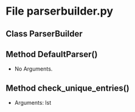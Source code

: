 # File parserbuilder.py

## Class ParserBuilder

## Method DefaultParser()

- No Arguments.

## Method check_unique_entries()

- Arguments: lst
